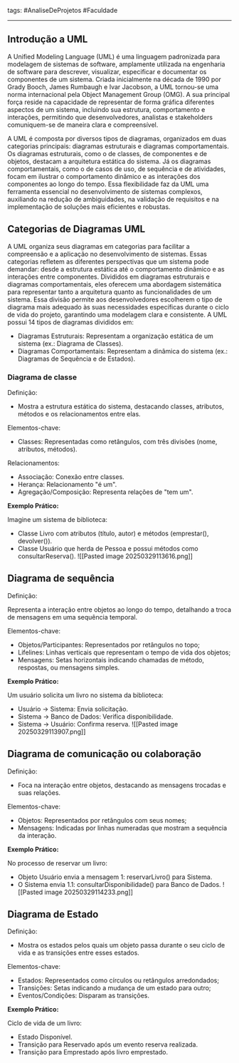 tags: #AnaliseDeProjetos #Faculdade 
___
## Introdução a UML
A Unified Modeling Language (UML) é uma linguagem padronizada para modelagem de sistemas de software, amplamente utilizada na engenharia de software para descrever, visualizar, especificar e documentar os componentes de um sistema. Criada inicialmente na década de 1990 por Grady Booch, James Rumbaugh e Ivar Jacobson, a UML tornou-se uma norma internacional pela Object Management Group (OMG). A sua principal força reside na capacidade de representar de forma gráfica diferentes aspectos de um sistema, incluindo sua estrutura, comportamento e interações, permitindo que desenvolvedores, analistas e stakeholders comuniquem-se de maneira clara e compreensível.

A UML é composta por diversos tipos de diagramas, organizados em duas categorias principais: diagramas estruturais e diagramas comportamentais. Os diagramas estruturais, como o de classes, de componentes e de objetos, destacam a arquitetura estática do sistema. Já os diagramas comportamentais, como o de casos de uso, de sequência e de atividades, focam em ilustrar o comportamento dinâmico e as interações dos componentes ao longo do tempo. Essa flexibilidade faz da UML uma ferramenta essencial no desenvolvimento de sistemas complexos, auxiliando na redução de ambiguidades, na validação de requisitos e na implementação de soluções mais eficientes e robustas.
## Categorias de Diagramas UML
A UML organiza seus diagramas em categorias para facilitar a compreensão e a aplicação no desenvolvimento de sistemas. Essas categorias refletem as diferentes perspectivas que um sistema pode demandar: desde a estrutura estática até o comportamento dinâmico e as interações entre componentes. Divididos em diagramas estruturais e diagramas comportamentais, eles oferecem uma abordagem sistemática para representar tanto a arquitetura quanto as funcionalidades de um sistema. Essa divisão permite aos desenvolvedores escolherem o tipo de diagrama mais adequado às suas necessidades específicas durante o ciclo de vida do projeto, garantindo uma modelagem clara e consistente. A UML possui 14 tipos de diagramas divididos em:

- Diagramas Estruturais: Representam a organização estática de um sistema (ex.: Diagrama de Classes).
- Diagramas Comportamentais: Representam a dinâmica do sistema (ex.: Diagramas de Sequência e de Estados).
### Diagrama de classe
Definição:

- Mostra a estrutura estática do sistema, destacando classes, atributos, métodos e os relacionamentos entre elas.

Elementos-chave:

- Classes: Representadas como retângulos, com três divisões (nome, atributos, métodos).

Relacionamentos:

- Associação: Conexão entre classes.
- Herança: Relacionamento "é um".
- Agregação/Composição: Representa relações de "tem um".

**Exemplo Prático:**

Imagine um sistema de biblioteca:

- Classe Livro com atributos (título, autor) e métodos (emprestar(), devolver()).
- Classe Usuário que herda de Pessoa e possui métodos como consultarReserva().
![[Pasted image 20250329113616.png]]
## Diagrama de sequência
Definição:

Representa a interação entre objetos ao longo do tempo, detalhando a troca de mensagens em uma sequência temporal.

Elementos-chave:

- Objetos/Participantes: Representados por retângulos no topo;
- Lifelines: Linhas verticais que representam o tempo de vida dos objetos;
- Mensagens: Setas horizontais indicando chamadas de método, respostas, ou mensagens simples.

**Exemplo Prático:**

Um usuário solicita um livro no sistema da biblioteca:

- Usuário → Sistema: Envia solicitação.
- Sistema → Banco de Dados: Verifica disponibilidade.
- Sistema → Usuário: Confirma reserva.
![[Pasted image 20250329113907.png]]
## Diagrama de comunicação ou colaboração
Definição:

- Foca na interação entre objetos, destacando as mensagens trocadas e suas relações.

Elementos-chave:

- Objetos: Representados por retângulos com seus nomes;
- Mensagens: Indicadas por linhas numeradas que mostram a sequência da interação.

**Exemplo Prático:**

No processo de reservar um livro:

- Objeto Usuário envia a mensagem 1: reservarLivro() para Sistema.
- O Sistema envia 1.1: consultarDisponibilidade() para Banco de Dados.
![[Pasted image 20250329114233.png]]
## Diagrama de Estado

Definição:

- Mostra os estados pelos quais um objeto passa durante o seu ciclo de vida e as transições entre esses estados.

Elementos-chave:

- Estados: Representados como círculos ou retângulos arredondados;
- Transições: Setas indicando a mudança de um estado para outro;
- Eventos/Condições: Disparam as transições.

**Exemplo Prático:**

Ciclo de vida de um livro:

- Estado Disponível.
- Transição para Reservado após um evento reserva realizada.
- Transição para Emprestado após livro emprestado.
